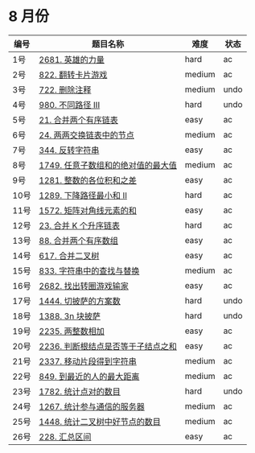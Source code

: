 # 8 月份

**编号**|**题目名称**|**难度**|**状态**
--------|------------|--------|--------
1号|[2681. 英雄的力量](./第1题%202681.%20英雄的力量)|hard|ac
2号|[822. 翻转卡片游戏](./第2题%20822.%20翻转卡片游戏)|medium|ac
3号|[722. 删除注释](./第3题%20722.%20删除注释)|medium|undo
4号|[980. 不同路径 III](./第4题%20980.%20不同路径%20III)|hard|undo
5号|[21. 合并两个有序链表](./第5题%2021.%20合并两个有序链表)|easy|ac
6号|[24. 两两交换链表中的节点](./第6题%2024.%20两两交换链表中的节点)|medium|ac
7号|[344. 反转字符串](./第7题%20344.%20反转字符串)|easy|ac
8号|[1749. 任意子数组和的绝对值的最大值](./第8题%201749.%20任意子数组和的绝对值的最大值)|medium|ac
9号|[1281. 整数的各位积和之差](./第9题%201281.%20整数的各位积和之差)|easy|ac
10号|[1289. 下降路径最小和 II](./第10题%201289.%20下降路径最小和%20II)|hard|ac
11号|[1572. 矩阵对角线元素的和](./第11题%201572.%20矩阵对角线元素的和)|easy|ac
12号|[23. 合并 K 个升序链表](./第12题%2023.%20合并%20K%20个升序链表)|hard|ac
13号|[88. 合并两个有序数组](./第13题%2088.%20合并两个有序数组)|easy|ac
14号|[617. 合并二叉树](./第14题%20617.%20合并二叉树)|easy|ac
15号|[833. 字符串中的查找与替换](./第15题%20833.%20字符串中的查找与替换)|medium|ac
16号|[2682. 找出转圈游戏输家](./第16题%202682.%20找出转圈游戏输家)|easy|ac
17号|[1444. 切披萨的方案数](./第17题%201444.%20切披萨的方案数)|hard|undo
18号|[1388. 3n 块披萨](./第18题%201388.%203n%20块披萨)|hard|undo
19号|[2235. 两整数相加](./第19题%202235.%20两整数相加)|easy|ac
20号|[2236. 判断根结点是否等于子结点之和](./第20题%202236.%20判断根结点是否等于子结点之和)|easy|ac
21号|[2337. 移动片段得到字符串](./第21题%202337.%20移动片段得到字符串)|medium|ac
22号|[849. 到最近的人的最大距离](./第22题%20849.%20到最近的人的最大距离)|medium|ac
23号|[1782. 统计点对的数目](./第23题%201782.%20统计点对的数目)|hard|undo
24号|[1267. 统计参与通信的服务器](./第24题%201267.%20统计参与通信的服务器)|medium|ac
25号|[1448. 统计二叉树中好节点的数目](./第25题%201448.%20统计二叉树中好节点的数目)|medium|ac
26号|[228. 汇总区间](./第26题%20228.%20汇总区间)|easy|ac
